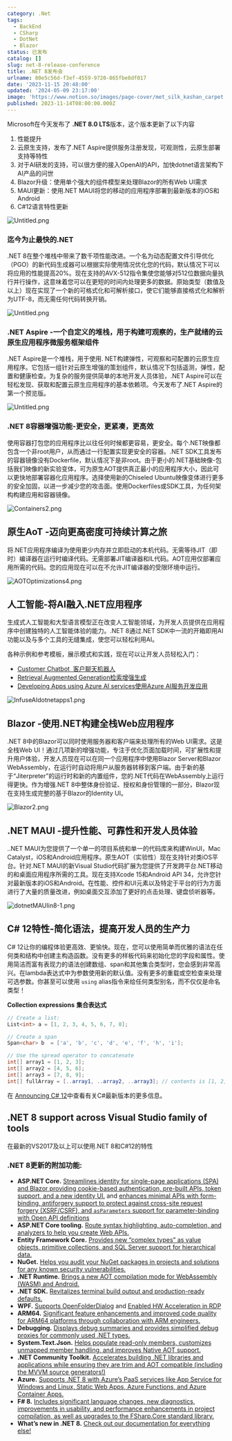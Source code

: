 ```yaml
---
category: .Net
tags:
  - BackEnd
  - CSharp
  - DotNet
  - Blazor
status: 已发布
catalog: []
slug: net-8-release-conference
title: .NET 8发布会
urlname: 80e5c56d-f3ef-4559-9720-865fbe8df017
date: '2023-11-15 20:48:00'
updated: '2024-05-09 23:17:00'
image: 'https://www.notion.so/images/page-cover/met_silk_kashan_carpet.jpg'
published: 2023-11-14T08:00:00.000Z
---
```


Microsoft在今天发布了 **.NET 8.0 LTS**版本，这个版本更新了以下内容

1. 性能提升
2. 云原生支持，发布了.NET Aspire提供服务注册发现，可观测性，云原生部署支持等特性
3. 对于AI研发的支持，可以很方便的接入OpenAI的API，加快dotnet语言架构下AI产品的问世
4. Blazor升级：使用单个强大的组件模型来处理Blazor的所有Web UI需求
5. MAUI更新：使用.NET MAUI将您的移动的应用程序部署到最新版本的iOS和Android
6. C#12语言特性更新

![Untitled.png](https://prod-files-secure.s3.us-west-2.amazonaws.com/5d24fe63-e567-4804-86f9-9fdc62e13082/10cda029-65af-4ea7-b30e-605b2d9e6c57/Untitled.png?X-Amz-Algorithm=AWS4-HMAC-SHA256&X-Amz-Content-Sha256=UNSIGNED-PAYLOAD&X-Amz-Credential=ASIAZI2LB466QF3NKA45%2F20250319%2Fus-west-2%2Fs3%2Faws4_request&X-Amz-Date=20250319T213457Z&X-Amz-Expires=3600&X-Amz-Security-Token=IQoJb3JpZ2luX2VjECUaCXVzLXdlc3QtMiJIMEYCIQDTmdcPPbLUmQK9Ijavfh4w7DAMZpnhkDC8TzHYZyZpUgIhAMQTJNVc69A%2B%2FRBALAXpbk81eyT8kfnSyawAaNayz1P%2BKv8DCH4QABoMNjM3NDIzMTgzODA1IgxbgE9EvNWiaKed2osq3ANKmkjBemRzOD6QELkKfXheP7hCsEqEzJtf3CHKoODyaCvlPyvB%2BNdCzgpfTDcS5AoY82rXh%2FHqRjO%2FOPsqIFXlVhc6EXs1jMIXYzTTIbGwI9pv0%2Bu%2BuSuRxwz6UEmYH0wOazvCODMsM6%2FPEmDUic%2BOJxOIOLi4efh0ZFXErDO3Fv2aoBqdPU8VMDjfAfwrKwFnOFdutO7LYhfk3e%2BlYUhJmWbjDkYohVWXUN3ubTC2cu%2FGEQZI9qLqNlz2lNh49RRafukn1GN%2FFbluWUhaL79BEyaMbJ6fJFRSk2ksXdEBpWtTO9LFk6DEmvVHvMA8sqaN89Ki2EIPXlkblpvKyRhXYcdqWcvOPYpnb3ttgv%2B9cHs93uDbE0Lg4%2FSYzb6KquB9v6L%2FkPCSXWEwG7UcQO9ALT9nnM52OGgZbyU%2BChT%2BXiTPseKwPOURFTmkZ5u5EUFenMiL5C7TMLiw5HMJgt3ecke2x0bR69XnXIp4EdoE1bxzyHJKq0EfrmmmQyBU%2BdyWmD5EyFM97O2ZLYzbdv3kgCnU6QiG%2B3E1%2B8zE8Y0wsXy9Tg%2BbVg5bzTqOaftPG%2BVMyRqO5eyMOeL5HWEUCE%2BWlH3gcHfWIl%2FT3dDrmt9CVrNwuzWsS%2FPnmtK3yjDI1%2By%2BBjqkAcCfFnrM6QABRG%2FM52A92TmydYttoi4IV11vc1QBlIkqAJT7nW7urHkiaCQSDyeBAngR4VuyEJpVYgtsjp8QJK0TVchahgaYv9lyGgYWCu5kVWJ1Ie0B6sJfajNKn7ic3pZz4fZ2mSci6q1fFEVTRWZcqmAppk84aAHmEd%2F3lxiA7PimaAgnAwAZOQXJvuozU7CsT1pj0J5GYsDj1pT87D%2FtIFd%2F&X-Amz-Signature=c4e766f8c5b03ecb3103ca2db79d19870acac3e08e28bfbff257abd77c2f2228&X-Amz-SignedHeaders=host&x-id=GetObject)


### **迄今为止最快的.NET**


.NET 8在整个堆栈中带来了数千项性能改进。一个名为动态配置文件引导优化（PGO）的新代码生成器可以根据实际使用情况优化您的代码，默认情况下可以将应用的性能提高20%。现在支持的AVX-512指令集使您能够对512位数据向量执行并行操作，这意味着您可以在更短的时间内处理更多的数据。原始类型（数值及以上）现在实现了一个新的可格式化和可解析接口，使它们能够直接格式化和解析为UTF-8，而无需任何代码转换开销。


![Untitled.png](https://prod-files-secure.s3.us-west-2.amazonaws.com/5d24fe63-e567-4804-86f9-9fdc62e13082/edcbf140-d619-4389-a4a6-f97c113ab9f2/Untitled.png?X-Amz-Algorithm=AWS4-HMAC-SHA256&X-Amz-Content-Sha256=UNSIGNED-PAYLOAD&X-Amz-Credential=ASIAZI2LB466QF3NKA45%2F20250319%2Fus-west-2%2Fs3%2Faws4_request&X-Amz-Date=20250319T213457Z&X-Amz-Expires=3600&X-Amz-Security-Token=IQoJb3JpZ2luX2VjECUaCXVzLXdlc3QtMiJIMEYCIQDTmdcPPbLUmQK9Ijavfh4w7DAMZpnhkDC8TzHYZyZpUgIhAMQTJNVc69A%2B%2FRBALAXpbk81eyT8kfnSyawAaNayz1P%2BKv8DCH4QABoMNjM3NDIzMTgzODA1IgxbgE9EvNWiaKed2osq3ANKmkjBemRzOD6QELkKfXheP7hCsEqEzJtf3CHKoODyaCvlPyvB%2BNdCzgpfTDcS5AoY82rXh%2FHqRjO%2FOPsqIFXlVhc6EXs1jMIXYzTTIbGwI9pv0%2Bu%2BuSuRxwz6UEmYH0wOazvCODMsM6%2FPEmDUic%2BOJxOIOLi4efh0ZFXErDO3Fv2aoBqdPU8VMDjfAfwrKwFnOFdutO7LYhfk3e%2BlYUhJmWbjDkYohVWXUN3ubTC2cu%2FGEQZI9qLqNlz2lNh49RRafukn1GN%2FFbluWUhaL79BEyaMbJ6fJFRSk2ksXdEBpWtTO9LFk6DEmvVHvMA8sqaN89Ki2EIPXlkblpvKyRhXYcdqWcvOPYpnb3ttgv%2B9cHs93uDbE0Lg4%2FSYzb6KquB9v6L%2FkPCSXWEwG7UcQO9ALT9nnM52OGgZbyU%2BChT%2BXiTPseKwPOURFTmkZ5u5EUFenMiL5C7TMLiw5HMJgt3ecke2x0bR69XnXIp4EdoE1bxzyHJKq0EfrmmmQyBU%2BdyWmD5EyFM97O2ZLYzbdv3kgCnU6QiG%2B3E1%2B8zE8Y0wsXy9Tg%2BbVg5bzTqOaftPG%2BVMyRqO5eyMOeL5HWEUCE%2BWlH3gcHfWIl%2FT3dDrmt9CVrNwuzWsS%2FPnmtK3yjDI1%2By%2BBjqkAcCfFnrM6QABRG%2FM52A92TmydYttoi4IV11vc1QBlIkqAJT7nW7urHkiaCQSDyeBAngR4VuyEJpVYgtsjp8QJK0TVchahgaYv9lyGgYWCu5kVWJ1Ie0B6sJfajNKn7ic3pZz4fZ2mSci6q1fFEVTRWZcqmAppk84aAHmEd%2F3lxiA7PimaAgnAwAZOQXJvuozU7CsT1pj0J5GYsDj1pT87D%2FtIFd%2F&X-Amz-Signature=ba2a9c19213db4b6407750a6241323e4c47e361e8689deb6f054b092d15c8b7a&X-Amz-SignedHeaders=host&x-id=GetObject)


### **.NET Aspire -一个自定义的堆栈，用于构建可观察的，生产就绪的云原生应用程序微服务框架组件**


.NET Aspire是一个堆栈，用于使用. NET构建弹性，可观察和可配置的云原生应用程序。它包括一组针对云原生增强的策划组件，默认情况下包括遥测，弹性，配置和健康检查。为复杂的服务提供简单的本地开发人员体验，.NET Aspire可以在轻松发现、获取和配置云原生应用程序的基本依赖项。今天发布了.NET Aspire的第一个预览版。


![Untitled.png](https://prod-files-secure.s3.us-west-2.amazonaws.com/5d24fe63-e567-4804-86f9-9fdc62e13082/ff6a34d3-ac25-412d-9204-a7263d00528f/Untitled.png?X-Amz-Algorithm=AWS4-HMAC-SHA256&X-Amz-Content-Sha256=UNSIGNED-PAYLOAD&X-Amz-Credential=ASIAZI2LB466QF3NKA45%2F20250319%2Fus-west-2%2Fs3%2Faws4_request&X-Amz-Date=20250319T213457Z&X-Amz-Expires=3600&X-Amz-Security-Token=IQoJb3JpZ2luX2VjECUaCXVzLXdlc3QtMiJIMEYCIQDTmdcPPbLUmQK9Ijavfh4w7DAMZpnhkDC8TzHYZyZpUgIhAMQTJNVc69A%2B%2FRBALAXpbk81eyT8kfnSyawAaNayz1P%2BKv8DCH4QABoMNjM3NDIzMTgzODA1IgxbgE9EvNWiaKed2osq3ANKmkjBemRzOD6QELkKfXheP7hCsEqEzJtf3CHKoODyaCvlPyvB%2BNdCzgpfTDcS5AoY82rXh%2FHqRjO%2FOPsqIFXlVhc6EXs1jMIXYzTTIbGwI9pv0%2Bu%2BuSuRxwz6UEmYH0wOazvCODMsM6%2FPEmDUic%2BOJxOIOLi4efh0ZFXErDO3Fv2aoBqdPU8VMDjfAfwrKwFnOFdutO7LYhfk3e%2BlYUhJmWbjDkYohVWXUN3ubTC2cu%2FGEQZI9qLqNlz2lNh49RRafukn1GN%2FFbluWUhaL79BEyaMbJ6fJFRSk2ksXdEBpWtTO9LFk6DEmvVHvMA8sqaN89Ki2EIPXlkblpvKyRhXYcdqWcvOPYpnb3ttgv%2B9cHs93uDbE0Lg4%2FSYzb6KquB9v6L%2FkPCSXWEwG7UcQO9ALT9nnM52OGgZbyU%2BChT%2BXiTPseKwPOURFTmkZ5u5EUFenMiL5C7TMLiw5HMJgt3ecke2x0bR69XnXIp4EdoE1bxzyHJKq0EfrmmmQyBU%2BdyWmD5EyFM97O2ZLYzbdv3kgCnU6QiG%2B3E1%2B8zE8Y0wsXy9Tg%2BbVg5bzTqOaftPG%2BVMyRqO5eyMOeL5HWEUCE%2BWlH3gcHfWIl%2FT3dDrmt9CVrNwuzWsS%2FPnmtK3yjDI1%2By%2BBjqkAcCfFnrM6QABRG%2FM52A92TmydYttoi4IV11vc1QBlIkqAJT7nW7urHkiaCQSDyeBAngR4VuyEJpVYgtsjp8QJK0TVchahgaYv9lyGgYWCu5kVWJ1Ie0B6sJfajNKn7ic3pZz4fZ2mSci6q1fFEVTRWZcqmAppk84aAHmEd%2F3lxiA7PimaAgnAwAZOQXJvuozU7CsT1pj0J5GYsDj1pT87D%2FtIFd%2F&X-Amz-Signature=fe4146c258724c9c9fcbd21f89ca85e58197e681bf80ec6971c141c2008e1a68&X-Amz-SignedHeaders=host&x-id=GetObject)


### **.NET 8容器增强功能-更安全，更紧凑，更高效**


使用容器打包您的应用程序比以往任何时候都更容易，更安全。每个.NET映像都包含一个非root用户，从而通过一行配置实现更安全的容器。.NET SDK工具发布的容器镜像没有Dockerfile，默认情况下是非root。由于更小的.NET基础映像-包括我们映像的新实验变体，可为原生AOT提供真正最小的应用程序大小，因此可以更快地部署容器化应用程序。选择使用新的Chiseled Ubuntu映像变体进行更多的安全加固，以进一步减少您的攻击面。使用Dockerfiles或SDK工具，为任何架构构建应用和容器镜像。


![Containers2.png](https://devblogs.microsoft.com/dotnet/wp-content/uploads/sites/10/2023/11/Containers2.png)


## 原生AoT -迈向更高密度可持续计算之旅


将.NET应用程序编译为使用更少内存并立即启动的本机代码。无需等待JIT（即时）编译器在运行时编译代码。无需部署JIT编译器和IL代码。AOT应用仅部署应用所需的代码。您的应用现在可以在不允许JIT编译器的受限环境中运行。


![AOTOptimizations4.png](https://devblogs.microsoft.com/dotnet/wp-content/uploads/sites/10/2023/11/AOTOptimizations4.png)


## 人工智能-将AI融入.NET应用程序


生成式人工智能和大型语言模型正在改变人工智能领域，为开发人员提供在应用程序中创建独特的人工智能体验的能力。.NET 8通过.NET SDK中一流的开箱即用AI功能以及与多个工具的无缝集成，使您可以轻松利用AI。


各种示例和参考模板，展示模式和实践，现在可以让开发人员轻松入门：

- [Customer Chatbot](https://github.com/dotnet/eShop)[ ](https://github.com/dotnet/eShop)[ 客户聊天机器人](https://github.com/dotnet/eShop)
- [Retrieval Augmented Generation](https://github.com/Azure-Samples/azure-search-openai-demo-csharp)[检索增强生成](https://github.com/Azure-Samples/azure-search-openai-demo-csharp)
- [Developing Apps using Azure AI services](https://devblogs.microsoft.com/dotnet/demystifying-retrieval-augmented-generation-with-dotnet/)[使用Azure AI服务开发应用](https://devblogs.microsoft.com/dotnet/demystifying-retrieval-augmented-generation-with-dotnet/)

![InfuseAIdotnetapps1.png](https://devblogs.microsoft.com/dotnet/wp-content/uploads/sites/10/2023/11/InfuseAIdotnetapps1.png)


## Blazor -使用.NET构建全栈Web应用程序


.NET 8中的Blazor可以同时使用服务器和客户端来处理所有的Web UI需求。这是全栈Web UI！通过几项新的增强功能，专注于优化页面加载时间，可扩展性和提升用户体验，开发人员现在可以在同一个应用程序中使用Blazor Server和Blazor WebAssembly，在运行时自动将用户从服务器转移到客户端。由于新的基于“Jiterpreter”的运行时和新的内置组件，您的.NET代码在WebAssembly上运行得更快。作为增强.NET 8中整体身份验证、授权和身份管理的一部分，Blazor现在支持生成完整的基于Blazor的Identity UI。


![Blazor2.png](https://devblogs.microsoft.com/dotnet/wp-content/uploads/sites/10/2023/11/Blazor2.png)


## .NET MAUI -提升性能、可靠性和开发人员体验


..NET MAUI为您提供了一个单一的项目系统和单一的代码库来构建WinUI，Mac Catalyst，iOS和Android应用程序。原生AOT（实验性）现在支持针对类iOS平台。针对.NET MAUI的新Visual Studio代码扩展为您提供了开发跨平台.NET移动的和桌面应用程序所需的工具。现在支持Xcode 15和Android API 34，允许您针对最新版本的iOS和Android。在性能、控件和UI元素以及特定于平台的行为方面进行了大量的质量改进，例如桌面交互添加了更好的点击处理、键盘侦听器等。


![dotnetMAUIin8-1.png](https://devblogs.microsoft.com/dotnet/wp-content/uploads/sites/10/2023/11/dotnetMAUIin8-1.png)


## C# 12特性-简化语法，提高开发人员的生产力


C# 12让你的编程体验更高效、更愉快。现在，您可以使用简单而优雅的语法在任何类和结构中创建主构造函数。没有更多的样板代码来初始化您的字段和属性。使用简洁而富有表现力的语法创建数组、span和其他集合类型时，您会感到非常高兴。在lambda表达式中为参数使用新的默认值。没有更多的重载或空检查来处理可选参数。你甚至可以使用 `using` alias指令来给任何类型别名，而不仅仅是命名类型！


**Collection expressions** **集合表达式**


```c#
// Create a list:
List<int> a = [1, 2, 3, 4, 5, 6, 7, 8];

// Create a span
Span<char> b  = ['a', 'b', 'c', 'd', 'e', 'f', 'h', 'i'];

// Use the spread operator to concatenate
int[] array1 = [1, 2, 3];
int[] array2 = [4, 5, 6];
int[] array3 = [7, 8, 9];
int[] fullArray = [..array1, ..array2, ..array3]; // contents is [1, 2, 3, 4, 5, 6, 7, 8, 9]
```


在 [Announcing C# 12](https://devblogs.microsoft.com/dotnet/announcing-csharp-12)中查看有关C#最新版本的更多信息。


## .NET 8 support across Visual Studio family of tools


在最新的VS2017及以上可以使用.NET 8和C#12的特性


### .NET 8更新的附加功能:

- **ASP.NET Core.** [Streamlines identity for single-page applications (SPA) and Blazor providing cookie-based authentication, pre-built APIs, token support, and a new identity UI.](https://devblogs.microsoft.com/dotnet/whats-new-with-identity-in-dotnet-8/) and [enhances minimal APIs with form-binding, antiforgery support to protect against cross-site request forgery (XSRF/CSRF), and ](https://learn.microsoft.com/aspnet/core/release-notes/aspnetcore-8.0#minimal-apis)[`asParameters`](https://learn.microsoft.com/aspnet/core/release-notes/aspnetcore-8.0#minimal-apis)[ support for parameter-binding with Open API definitions](https://learn.microsoft.com/aspnet/core/release-notes/aspnetcore-8.0#minimal-apis)
- **ASP.NET Core tooling.** [Route syntax highlighting, auto-completion, and analyzers to help you create Web APIs.](https://devblogs.microsoft.com/dotnet/aspnet-core-route-tooling-dotnet-8/)
- **Entity Framework Core.** [Provides new “complex types” as value objects, primitive collections, and SQL Server support for hierarchical data.](https://devblogs.microsoft.com/dotnet/announcing-ef8-rc2/)
- **NuGet.** [Helps you audit your NuGet packages in projects and solutions for any known security vulnerabilities.](https://learn.microsoft.com/nuget/concepts/auditing-packages)
- **.NET Runtime.** [Brings a new AOT compilation mode for WebAssembly (WASM) and Android.](https://devblogs.microsoft.com/dotnet/announcing-dotnet-8-rc1/#androidstripilafteraot-mode-on-android)
- **.NET SDK.** [Revitalizes terminal build output and production-ready defaults.](https://learn.microsoft.com/dotnet/core/whats-new/dotnet-8#net-sdk)
- **WPF.** [Supports OpenFolderDialog](https://devblogs.microsoft.com/dotnet/wpf-file-dialog-improvements-in-dotnet-8/) and [Enabled HW Acceleration in RDP](https://devblogs.microsoft.com/dotnet/announcing-dotnet-8-rc1/#wpf-hardware-acceleration-in-rdp)
- **ARM64.** [Significant feature enhancements and improved code quality for ARM64 platforms through collaboration with ARM engineers.](https://devblogs.microsoft.com/dotnet/this-arm64-performance-in-dotnet-8/)
- **Debugging.** [Displays debug summaries and provides simplified debug proxies for commonly used .NET types.](https://devblogs.microsoft.com/dotnet/debugging-enhancements-in-dotnet-8/)
- **System.Text.Json.** [Helps populate read-only members, customizes unmapped member handling, and improves Native AOT support.](https://devblogs.microsoft.com/dotnet/system-text-json-in-dotnet-8/)
- **.NET Community Toolkit.** [Accelerates building .NET libraries and applications while ensuring they are trim and AOT compatible (including the MVVM source generators!)](https://devblogs.microsoft.com/dotnet/announcing-the-dotnet-community-toolkit-821/)
- **Azure.** [Supports .NET 8 with Azure’s PaaS services like App Service for Windows and Linux, Static Web Apps, Azure Functions, and Azure Container Apps.](https://aka.ms/appservice-dotnet8)
- **F# 8.** [Includes significant language changes, new diagnostics, improvements in usability, and performance enhancements in project compilation, as well as upgrades to the FSharp.Core standard library.](https://devblogs.microsoft.com/dotnet/announcing-fsharp-8/)
- **What’s new in .NET 8.** [Check out our documentation for everything else!](https://learn.microsoft.com/dotnet/core/whats-new/dotnet-8)
